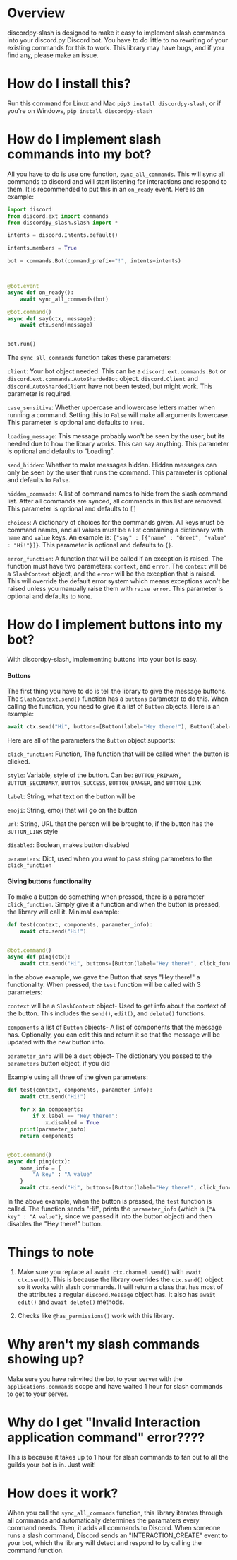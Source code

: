 # Overview

discordpy-slash is designed to make it easy to implement slash commands into your discord.py Discord bot. You have to do little to no rewriting of your existing commands for this to work. This library may have bugs, and if you find any, please make an issue. 



# How do I install this?

Run this command for Linux and Mac `pip3 install discordpy-slash`, or if you're on Windows, `pip install discordpy-slash`


# How do I implement slash commands into my bot?

All you have to do is use one function, `sync_all_commands`. This will sync all commands to discord and will start listening for interactions and respond to them. It is recommended to put this in an `on_ready` event. Here is an example:



```python
import discord
from discord.ext import commands
from discordpy_slash.slash import *

intents = discord.Intents.default()

intents.members = True

bot = commands.Bot(command_prefix="!", intents=intents)



@bot.event
async def on_ready():
    await sync_all_commands(bot)

@bot.command()
async def say(ctx, message):
    await ctx.send(message)


bot.run()
```

The `sync_all_commands` function takes these parameters:

`client`: Your bot object needed. This can be a `discord.ext.commands.Bot` or `discord.ext.commands.AutoShardedBot` object. `discord.Client` and `discord.AutoShardedClient` have not been tested, but might work. This parameter is required.

`case_sensitive`: Whether uppercase and lowercase letters matter when running a command. Setting this to `False` will make all arguments lowercase. This parameter is optional and defaults to `True`. 


`loading_message`: This message probably won't be seen by the user, but its needed due to how the library works. This can say anything. This parameter is optional and defaults to "Loading".

`send_hidden`: Whether to make messages hidden. Hidden messages can only be seen by the user that runs the command. This parameter is optional and defaults to `False`. 

`hidden_commands`: A list of command names to hide from the slash command list. After all commands are synced, all commands in this list are removed. This parameter is optional and defaults to `[]`

`choices`: A dictionary of choices for the commands given. All keys must be command names, and all values must be a list containing a dictionary with  `name` and `value` keys. An example is: `{"say" : [{"name" : "Greet", "value" : "Hi!"}]}`. This parameter is optional and defaults to `{}`.

`error_function`: A function that will be called if an exception is raised. The function must have two parameters: `context`, and `error`. The `context` will be a `SlashContext` object, and the `error` will be the exception that is raised. This will override the default error system which means exceptions won't be raised unless you manually raise them with `raise error`. This parameter is optional and defaults to `None`. 


# How do I implement buttons into my bot?
With discordpy-slash, implementing buttons into your bot is easy.

#### Buttons

The first thing you have to do is tell the library to give the message buttons. The `SlashContext.send()` function has a `buttons` parameter to do this. When calling the function, you need to give it a list of `Button` objects. Here is an example:


```python
await ctx.send("Hi", buttons=[Button(label="Hey there!"), Button(label="Hi!")])
```
Here are all of the parameters the `Button` object supports:

`click_function`: Function, The function that will be called when the button is clicked. 

`style`: Variable, style of the button. Can be: `BUTTON_PRIMARY`, `BUTTON_SECONDARY`, `BUTTON_SUCCESS`, `BUTTON_DANGER`, and `BUTTON_LINK`

`label`: String, what text on the button will be

`emoji`: String, emoji that will go on the button

`url`: String, URL that the person will be brought to, if the button has the `BUTTON_LINK` style

`disabled`: Boolean, makes button disabled

`parameters`: Dict, used when you want to pass string parameters to the `click_function`


#### Giving buttons functionality

To make a button do something when pressed, there is a parameter `click_function`. Simply give it a function and when the button is pressed, the library will call it. Minimal example:

```python
def test(context, components, parameter_info):
    await ctx.send("Hi!")


@bot.command()
async def ping(ctx):
    await ctx.send("Hi", buttons=[Button(label="Hey there!", click_function=test), Button(label="Hi!")])
```
In the above example, we gave the Button that says "Hey there!" a functionality. When pressed, the `test` function will be called with 3 parameters: 

`context` will be a `SlashContext` object- Used to get info about the context of the button. This includes the `send()`, `edit()`, and `delete()` functions.

`components` a list of `Button` objects- A list of components that the message has. Optionally, you can edit this and return it so that the message will be updated with the new button info.

`parameter_info` will be a `dict` object- The dictionary you passed to the `parameters` button object, if you did 

Example using all three of the given parameters:


```python
def test(context, components, parameter_info):
    await ctx.send("Hi!")
    
    for x in components:
        if x.label == "Hey there!":
            x.disabled = True
    print(parameter_info)
    return components


@bot.command()
async def ping(ctx):
    some_info = {
        "A key" : "A value"
    }
    await ctx.send("Hi", buttons=[Button(label="Hey there!", click_function=test, parameters=some_info), Button(label="Hi!")])

```

In the above example, when the button is pressed, the `test` function is called. The function sends "Hi!", prints the `parameter_info` (which is `{"A key" : "A value"}`, since we passed it into the button object) and then disables the "Hey there!" button. 

# Things to note


1. Make sure you replace all `await ctx.channel.send()` with `await ctx.send()`. This is because the library overrides the `ctx.send()` object so it works with slash commands. It will return a class that has most of the attributes a regular `discord.Message` object has. It also has `await edit()` and `await delete()` methods.


2. Checks like `@has_permissions()` work with this library. 

# Why aren't my slash commands showing up?

Make sure you have reinvited the bot to your server with the `applications.commands` scope and have waited 1 hour for slash commands to get to your server. 


# Why do I get "Invalid Interaction application command" error????
This is because it takes up to 1 hour for slash commands to fan out to all the guilds your bot is in. Just wait! 

# How does it work?

When you call the `sync_all_commands` function, this library iterates through all commands and automatically determines the paramaters every command needs. Then, it adds all commands to Discord. When someone runs a slash command, Discord sends an "INTERACTION_CREATE" event to your bot, which the library will detect and respond to by calling the command function.
